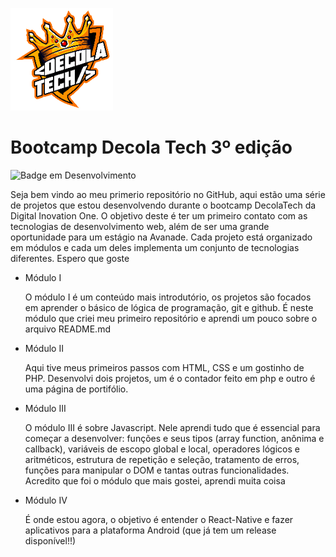 ![Logo da Decola Tech](/assets/decolatech.png)

# Bootcamp Decola Tech 3º edição

![Badge em Desenvolvimento](http://img.shields.io/static/v1?label=STATUS&message=EM%20DESENVOLVIMENTO&color=GREEN&style=for-the-badge)

Seja bem vindo ao meu primerio repositório no GitHub, aqui estão uma série de projetos que estou desenvolvendo durante o bootcamp DecolaTech da Digital Inovation One. O objetivo deste é ter um primeiro contato com as tecnologias de desenvolvimento web, além de ser uma grande oportunidade para um estágio na Avanade. Cada projeto está organizado em módulos e cada um deles implementa um conjunto de tecnologias diferentes. Espero que goste 

* Módulo I

    O módulo I é um conteúdo mais introdutório, os projetos são focados em aprender o básico de lógica de programação, git e github. É neste módulo que criei meu primeiro repositório e aprendi um pouco sobre o arquivo README.md 

* Módulo II

    Aqui tive meus primeiros passos com HTML, CSS e um gostinho de PHP. Desenvolvi dois projetos, um é o contador feito em php e outro é uma página de portifólio.

* Módulo III

    O módulo III é sobre Javascript. Nele aprendi tudo que é essencial para começar a desenvolver: funções e seus tipos (array function, anônima e callback), variáveis de escopo global e local, operadores lógicos e aritméticos, estrutura de repetição e seleção, tratamento de erros, funções para manipular o DOM e tantas outras funcionalidades. Acredito que foi o módulo que mais gostei, aprendi muita coisa

* Módulo IV

    É onde estou agora, o objetivo é entender o React-Native e fazer aplicativos para a plataforma Android (que já tem um release disponível!!)